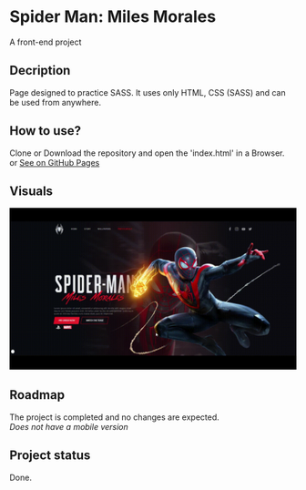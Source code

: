 # Spider Man: Miles Morales
A front-end project 

## Decription
Page designed to practice SASS. It uses only HTML, CSS (SASS) and can be used from anywhere. 
## How to use?
Clone or Download the repository and open the 'index.html' in a Browser. <br>
or 
[See on GitHub Pages](https://andraderafa72.github.io/SpiderMan-Frontend)

## Visuals
![alt text](https://github.com/andraderafa72/SpiderMan-Frontend/blob/Visuals/Visuals/Spider-Man.gif)

## Roadmap
The project is completed and no changes are expected. <br>
<i>Does not have a mobile version</i>

## Project status
Done.
